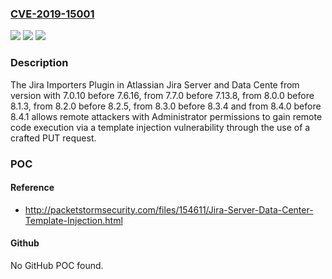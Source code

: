 ### [CVE-2019-15001](https://cve.mitre.org/cgi-bin/cvename.cgi?name=CVE-2019-15001)
![](https://img.shields.io/static/v1?label=Product&message=Jira%20Data%20Center&color=blue)
![](https://img.shields.io/static/v1?label=Version&message=%3E%3D%207.0.10%20&color=brighgreen)
![](https://img.shields.io/static/v1?label=Vulnerability&message=Template%20injection&color=brighgreen)

### Description

The Jira Importers Plugin in Atlassian Jira Server and Data Cente from version with 7.0.10 before 7.6.16, from 7.7.0 before 7.13.8, from 8.0.0 before 8.1.3, from 8.2.0 before 8.2.5, from 8.3.0 before 8.3.4 and from 8.4.0 before 8.4.1 allows remote attackers with Administrator permissions to gain remote code execution via a template injection vulnerability through the use of a crafted PUT request.

### POC

#### Reference
- http://packetstormsecurity.com/files/154611/Jira-Server-Data-Center-Template-Injection.html

#### Github
No GitHub POC found.

